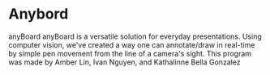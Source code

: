 # Anybord
anyBoard anyBoard is a versatile solution for everyday presentations. Using computer vision, we've created a way one can annotate/draw in real-time by simple pen movement from the line of a camera's sight.
This program was made by Amber Lin, Ivan Nguyen, and Kathalinne Bella Gonzalez
